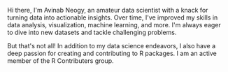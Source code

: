 Hi there, I'm Avinab Neogy, an amateur data scientist with a knack for turning data into actionable insights. Over time, I've improved my skills in data analysis, visualization, machine learning, and more. I'm always eager to dive into new datasets and tackle challenging problems.

But that's not all! In addition to my data science endeavors, I also have a deep passion for creating and contributing to R packages.
I am an active member of the R Contributers group.

<!--
**avinabneogy23/avinabneogy23** is a ✨ _special_ ✨ repository because its `README.md` (this file) appears on your GitHub profile.

Here are some ideas to get you started:

- 🔭 I’m currently working on ...
- 🌱 I’m currently learning ...
- 👯 I’m looking to collaborate on ...
- 🤔 I’m looking for help with ...
- 💬 Ask me about ...
- 📫 How to reach me: ...
- 😄 Pronouns: ...
- ⚡ Fun fact: ...
-->
